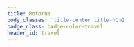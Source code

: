 ```yaml
---
title: Rotorua
body_classes: 'title-center title-h1h2'
badge_class: badge-color-travel
header_id: travel
---
```


